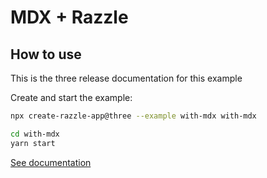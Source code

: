 # MDX + Razzle

## How to use

<!-- START install generated instructions please keep comment here to allow auto update -->
<!-- DON'T EDIT THIS SECTION, INSTEAD RE-RUN yarn update-examples TO UPDATE -->
This is the three release documentation for this example

Create and start the example:

```bash
npx create-razzle-app@three --example with-mdx with-mdx

cd with-mdx
yarn start
```
<!-- END install generated instructions please keep comment here to allow auto update -->


[See documentation](https://mdxjs.com/getting-started/razzle)
